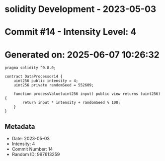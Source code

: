 ﻿# solidity Development - 2023-05-03
# Commit #14 - Intensity Level: 4
# Generated on: 2025-06-07 10:26:32
```solidity
pragma solidity ^0.8.0;

contract DataProcessor14 {
    uint256 public intensity = 4;
    uint256 private randomSeed = 552609;

    function processValue(uint256 input) public view returns (uint256) {
        return input * intensity + randomSeed % 100;
    }
}
```
## Metadata
- Date: 2023-05-03
- Intensity: 4
- Commit Number: 14
- Random ID: 997613259
